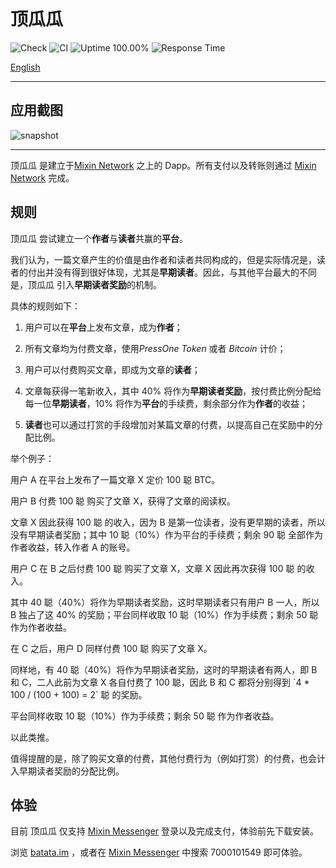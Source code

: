 # 顶瓜瓜

![Check](https://github.com/baizhiheizi/batata/workflows/Check/badge.svg) ![CI](https://github.com/baizhiheizi/batata/workflows/CI/badge.svg) ![Uptime 100.00%](https://img.shields.io/endpoint?url=https%3A%2F%2Fraw.githubusercontent.com%2Fbaizhiheizi%2Fupptime%2Fmaster%2Fapi%2Fprs-digg%2Fuptime.json) ![Response Time](https://img.shields.io/endpoint?url=https%3A%2F%2Fraw.githubusercontent.com%2Fbaizhiheizi%2Fupptime%2Fmaster%2Fapi%2Fprs-digg%2Fresponse-time.json)

[English](README.md)

---

## 应用截图

![snapshot](snapshot.png)

---

顶瓜瓜 是建立于[Mixin Network](https://mixin.one) 之上的 Dapp。所有支付以及转账则通过 [Mixin Network](https://mixin.one) 完成。

## 规则

顶瓜瓜 尝试建立一个**作者**与**读者**共赢的**平台**。

我们认为，一篇文章产生的价值是由作者和读者共同构成的，但是实际情况是，读者的付出并没有得到很好体现，尤其是**早期读者**。因此，与其他平台最大的不同是，顶瓜瓜 引入**早期读者奖励**的机制。

具体的规则如下：

1. 用户可以在**平台**上发布文章，成为**作者**；

2. 所有文章均为付费文章，使用*PressOne Token* 或者 _Bitcoin_ 计价；

3. 用户可以付费购买文章，即成为文章的**读者**；

4. 文章每获得一笔新收入，其中 40% 将作为**早期读者奖励**，按付费比例分配给每一位**早期读者**，10% 将作为**平台**的手续费，剩余部分作为**作者**的收益；

5. **读者**也可以通过打赏的手段增加对某篇文章的付费，以提高自己在奖励中的分配比例。

举个例子：

用户 A 在平台上发布了一篇文章 X 定价 100 聪 BTC。

用户 B 付费 100 聪 购买了文章 X，获得了文章的阅读权。

文章 X 因此获得 100 聪 的收入，因为 B 是第一位读者，没有更早期的读者，所以没有早期读者奖励；其中 10 聪（10%）作为平台的手续费；剩余 90 聪 全部作为作者收益，转入作者 A 的账号。

用户 C 在 B 之后付费 100 聪 购买了文章 X，文章 X 因此再次获得 100 聪 的收入。

其中 40 聪（40%）将作为早期读者奖励，这时早期读者只有用户 B 一人，所以 B 独占了这 40% 的奖励；平台同样收取 10 聪（10%）作为手续费；剩余 50 聪 作为作者收益。

在 C 之后，用户 D 同样付费 100 聪 购买了文章 X。

同样地，有 40 聪（40%）将作为早期读者奖励，这时的早期读者有两人，即 B 和 C，二人此前为文章 X 各自付费了 100 聪，因此 B 和 C 都将分别得到 \`4 \* 100 / (100 + 100) = 2\` 聪 的奖励。

平台同样收取 10 聪（10%）作为手续费；剩余 50 聪 作为作者收益。

以此类推。

值得提醒的是，除了购买文章的付费，其他付费行为（例如打赏）的付费，也会计入早期读者奖励的分配比例。

## 体验

目前 顶瓜瓜 仅支持 [Mixin Messenger](https://mixin.one/messenger) 登录以及完成支付，体验前先下载安装。

浏览 [batata.im](https://batata.im) ，或者在 [Mixin Messenger](https://mixin.one/messenger) 中搜索 7000101549 即可体验。
